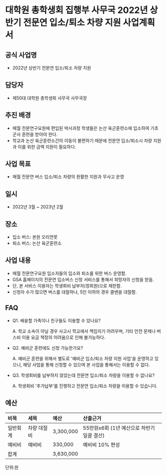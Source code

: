
대학원 총학생회 집행부 사무국 2022년 상반기 전문연 입소/퇴소 차량 지원 사업계획서
===

## 공식 사업명
- 2022년 상반기 전문연 입소/퇴소 차량 지원

## 담당자
- 제50대 대학원 총학생회 사무국 사무국장  
 
## 추진 배경
- 매월 전문연구요원에 편입된 박사과정 학생들은 논산 육군훈련소에 입소하여 기초 군사 훈련을 받아야 한다.
- 학교과 논산 육군훈련소간의 이동이 불편하기 때문에 전문연 입소/퇴소시 차량 지원과 이를 위한 금액 지원이 필요하다.

## 사업 목표
- 매월 전문연 버스 입소/퇴소 차량의 원활한 지원과 무사고 운영

## 일시
- 2022년 3월 ~ 2023년 2월

## 장소
- 입소 버스: 본원 오리연못
- 퇴소 버스: 논산 육군훈련소

## 사업 내용
- 매월 전문연구요원 입소자들의 입소와 퇴소를 위한 버스 운영함.
- GSA 홈페이지의 전문연 입소버스 신청 서비스를 통해서 희망자의 신청을 받음.
- 단, 본 서비스 이용자는 학생회비 납부자(정회원)으로 제한함.
- 신청자 수가 많으면 버스를 대절하나, 5인 이하의 경우 콜밴을 대절함.

## FAQ
- Q1. 배웅할 가족이나 친구들도 이용할 수 있나요?

    A. 학교 소속이 아닐 경우 사고시 학교에서 책임지기 어려우며, 기타 안전 문제나 버스비 이용 요금 책정의 어려움으로 인해 불가능하다.

- Q2. 예비군 훈련에도 신청 가능한가요?

    A. 예비군 훈련을 위해서 별도로 '예비군 입소/퇴소 차량 지원 사업'을 운영하고 있으니, 해당 사업을 통해 신청할 수 있으며 본 사업을 통해서는 이용할 수 없다.

- Q3. 학생회비를 납부하지 않았는데 전문연 입소/퇴소 차량을 이용할 수 없나요?

    A. 학생회비 '추가납부'를 진행하고 전문연 입소/퇴소 차량을 이용할 수 있습니다.


## 예산
| 비목     | 세목        | 예산      | 산출근거                                   |
|:---------|:------------|:----------|:-------------------------------------------|
| 일반회계 | 차량 대절비 | 3,300,000 | 55만원x6회 (1년 예산으로 하반기 일괄 결산) |
| 예비비   | 예비비      | 330,000   | 예비비 10% 편성                            |
| 합계     |             | 3,630,000 |                                            |

단위:원